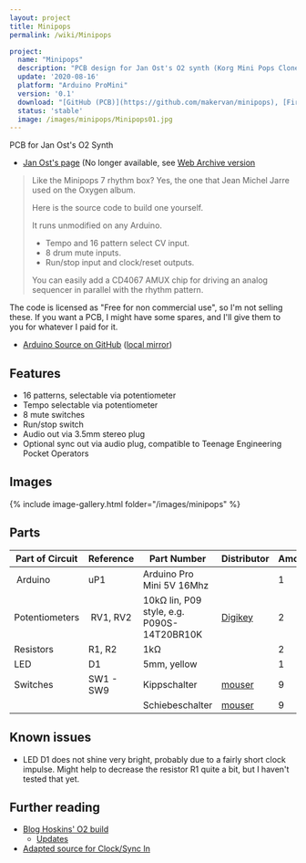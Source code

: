 ```yaml
---
layout: project
title: Minipops
permalink: /wiki/Minipops

project:
  name: "Minipops"
  description: "PCB design for Jan Ost's O2 synth (Korg Mini Pops Clone)"
  update: '2020-08-16'
  platform: "Arduino ProMini"
  version: '0.1'
  download: "[GitHub (PCB)](https://github.com/makervan/minipops), [Firmware](https://gist.github.com/anonymous/c85c864c337501680505/)"
  status: 'stable'
  image: /images/minipops/Minipops01.jpg
---
```


PCB for Jan Ost's O2 Synth

-   [Jan Ost's
    page](https://janostman.wordpress.com/the-o2-source-code/) (No
    longer available, see [Web Archive
    version](https://web.archive.org/web/20170918125855/https://janostman.wordpress.com/the-o2-source-code/)

> Like the Minipops 7 rhythm box? Yes, the one that Jean Michel Jarre
> used on the Oxygen album.
>
> Here is the source code to build one yourself.
>
> It runs unmodified on any Arduino.
>
> -   Tempo and 16 pattern select CV input.
> -   8 drum mute inputs.
> -   Run/stop input and clock/reset outputs.
>
> You can easily add a CD4067 AMUX chip for driving an analog sequencer
> in parallel with the rhythm pattern.

The code is licensed as "Free for non commercial use", so I'm not
selling these. If you want a PCB, I might have some spares, and I'll
give them to you for whatever I paid for it.

-   [Arduino Source on
    GitHub](https://gist.github.com/anonymous/c85c864c337501680505/)
    ([local mirror](/files/O2minipop.ino))

## Features

-   16 patterns, selectable via potentiometer
-   Tempo selectable via potentiometer
-   8 mute switches
-   Run/stop switch
-   Audio out via 3.5mm stereo plug
-   Optional sync out via audio plug, compatible to Teenage Engineering
    Pocket Operators

## Images

{% include image-gallery.html folder="/images/minipops" %}


## Parts

| Part of Circuit | Reference | Part Number                                | Distributor                                                                                                                                        | Amount |
|-----------------|-----------|--------------------------------------------|----------------------------------------------------------------------------------------------------------------------------------------------------|--------|
|  Arduino        | uP1       | Arduino Pro Mini 5V 16Mhz                  |                                                                                                                                                    | 1      |
| Potentiometers  |  RV1, RV2 | 10kΩ lin, P09 style, e.g. P090S-14T20BR10K | [Digikey](https://www.digikey.de/product-detail/en/tt-electronics-bi/P090S-14T20BR10K/987-1277-ND/2408854)                                         | 2      |
| Resistors       | R1, R2    | 1kΩ                                        |                                                                                                                                                    | 2      |
| LED             | D1        | 5mm, yellow                                |                                                                                                                                                    | 1      |
| Switches        | SW1 - SW9 | Kippschalter                               | [mouser](https://www.mouser.de/ProductDetail/E-Switch/200MSP1T1B1M2QEH/?qs=%2fha2pyFadujsHs%252boFvi32tThU2%2fxzpVT80qAj%2fM06sHz7qq4klFuSQ%3d%3d) | 9      |
|                 |           | Schiebeschalter                            | [mouser](https://www.mouser.de/Search/ProductDetail.aspx?R=SS12SDP2virtualkey63300000virtualkey633-SS12SDP2)                                       | 9      |

## Known issues

-   LED D1 does not shine very bright, probably due to a fairly short
    clock impulse. Might help to decrease the resistor R1 quite a bit,
    but I haven't tested that yet.

## Further reading

-   [Blog Hoskins' O2
    build](http://bloghoskins.blogspot.com/2016/11/korg-mini-pops-diy-drum-machine.html)
    -   [Updates](http://bloghoskins.blogspot.com/2016/12/update-arduino-drum-machine.html)
-   [Adapted source for Clock/Sync
    In](https://gist.github.com/simonjuha/baeb4a23ba194d3f4b594b1e4b7ef412)
